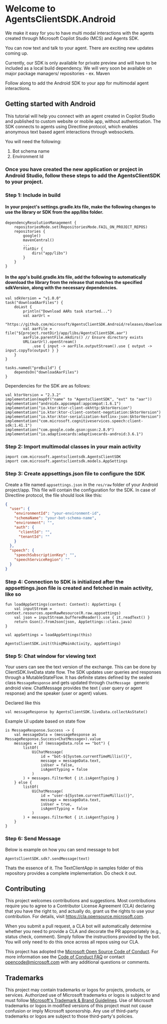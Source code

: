 # Welcome to AgentsClientSDK.Android

We make it easy for you to have multi modal interactions with the agents created through Microsoft
Copilot Studio (MCS) and Agents SDK.

You can now text and talk to your agent. There are exciting new updates coming up.

Currently, our SDK is only available for private preview and will have to be included as a local
build dependency. We will very soon be available on major package managers/ repositories - ex. Maven

Follow along to add the Android SDK to your app for multimodal agent interactions.

## Getting started with Android

This tutorial will help you connect with an agent created in Copilot Studio and published to custom
website or mobile app, without authentication.
The SDK connects to agents using Directline protocol, which enables anonymous text based agent
interactions through websockets.

You will need the following:

1. Bot schema name
2. Environment Id

### Once you have created the new application or project in Android Studio, follow these steps to add the AgentsClientSDK to your project.

### Step 1: Include in build

#### In your project's settings.gradle.kts file, make the following changes to use the library or SDK from the app/libs folder.

```
dependencyResolutionManagement {
    repositoriesMode.set(RepositoriesMode.FAIL_ON_PROJECT_REPOS)
    repositories {
        google()
        mavenCentral()
        ...
        flatDir {
            dirs("app/libs")
        }
    }
}
```

#### In the app's build.gradle.kts file, add the following to automatically download the library from the release that matches the specified sdkVersion, along with the necessary dependencies.

```
val sdkVersion = "v1.0.0"
task("downloadAarFiles") {
    doLast {
        println("Download AARs task started...")
        val aarUrl =
            "https://github.com/microsoft/AgentsClientSDK.Android/releases/download/$sdkVersion/AgentsClientSDK.aar"
        val aarFile = file("${project.rootDir}/app/libs/AgentsClientSDK.aar")
        aarFile.parentFile.mkdirs() // Ensure directory exists
        URL(aarUrl).openStream()
            .use { input -> aarFile.outputStream().use { output -> input.copyTo(output) } }
    }
}

tasks.named("preBuild") {
    dependsOn("downloadAarFiles")
}
```

Dependencies for the SDK are as follows:

```
val ktorVersion = "2.3.2"
implementation(mapOf("name" to "AgentsClientSDK", "ext" to "aar"))
implementation("androidx.appcompat:appcompat:1.6.1")
implementation("io.ktor:ktor-client-okhttp:$ktorVersion")
implementation("io.ktor:ktor-client-content-negotiation:$ktorVersion")
implementation("io.ktor:ktor-serialization-kotlinx-json:$ktorVersion")
implementation("com.microsoft.cognitiveservices.speech:client-sdk:1.41.1")
implementation("com.google.code.gson:gson:2.8.9")
implementation("io.adaptivecards:adaptivecards-android:3.6.1")
```

### Step 2: Import multimodal classes in your main activity

``` 
import com.microsoft.agentsclientsdk.AgentsClientSDK
import com.microsoft.agentsclientsdk.models.AppSettings
```

### Step 3: Create appsettings.json file to configure the SDK

Create a file named `appsettings.json` in the `res/raw` folder of your Android project/app. This
file will contain the configuration for the SDK. In case of Directline protocol, the file should
look like this:

```json
{
  "user": {
    "environmentId": "your-environment-id",
    "schemaName": "your-bot-schema-name",
    "environment": "",
    "auth": {
      "clientId": "",
      "tenantId": ""
    }
  },
  "speech": {
    "speechSubscriptionKey": "",
    "speechServiceRegion": ""
  }
}
```

### Step 4: Connection to SDK is initialized after the appsettings.json file is created and fetched in main activity, like so

``` 
fun loadAppSettings(context: Context): AppSettings {
    val inputStream = context.resources.openRawResource(R.raw.appsettings)
    val json = inputStream.bufferedReader().use { it.readText() }
    return Gson().fromJson(json, AppSettings::class.java)
}

val appSettings = loadAppSettings(this)

AgentsClientSDK.init(this@MainActivity, appSettings)
```

### Step 5: Chat window for viewing text

Your users can see the text version of the exchange.
This can be done by ClientSDK.liveData state flow.
The SDK updates user queries and responses through a MutableStateFlow. It has definite states
defined by the sealed class ```MessageResponse``` and gets updated through ```ChatMessage ```
generic android view. ChatMessage provides the text ( user query or agent response) and the
speaker (user or agent) values.

Declared like this

``` 
val messageResponse by AgentsClientSDK.liveData.collectAsState()
```

Example UI update based on state flow

```
is MessageResponse.Success -> {
    val messageData = (messageResponse as MessageResponse.Success<ChatMessage>).value
    messages = if (messageData.role == "bot") {
        listOf(
            UiChatMessage(
                id = "bot-${System.currentTimeMillis()}",
                message = messageData.text,
                isUser = false,
                isAgentTyping = false
            )
        ) + messages.filterNot { it.isAgentTyping }
    } else {
        listOf(
            UiChatMessage(
                id = "user-${System.currentTimeMillis()}",
                message = messageData.text,
                isUser = true,
                isAgentTyping = false
            )
        ) + messages.filterNot { it.isAgentTyping }
    }
}
```

### Step 6: Send Message

Below is example on how you can send message to bot

```
AgentsClientSDK.sdk?.sendMessage(text)
```

Thats the essence of it.
The TextClientApp in samples folder of this repository provides a complete implementation. Do
check it out.

## Contributing

This project welcomes contributions and suggestions. Most contributions require you to agree to a
Contributor License Agreement (CLA) declaring that you have the right to, and actually do, grant us
the rights to use your contribution. For details, visit https://cla.opensource.microsoft.com.

When you submit a pull request, a CLA bot will automatically determine whether you need to provide
a CLA and decorate the PR appropriately (e.g., status check, comment). Simply follow the
instructions
provided by the bot. You will only need to do this once across all repos using our CLA.

This project has adopted
the [Microsoft Open Source Code of Conduct](https://opensource.microsoft.com/codeofconduct/).
For more information see
the [Code of Conduct FAQ](https://opensource.microsoft.com/codeofconduct/faq/) or
contact [opencode@microsoft.com](mailto:opencode@microsoft.com) with any additional questions or
comments.

## Trademarks

This project may contain trademarks or logos for projects, products, or services. Authorized use of
Microsoft
trademarks or logos is subject to and must follow
[Microsoft's Trademark & Brand Guidelines](https://www.microsoft.com/en-us/legal/intellectualproperty/trademarks/usage/general).
Use of Microsoft trademarks or logos in modified versions of this project must not cause confusion
or imply Microsoft sponsorship.
Any use of third-party trademarks or logos are subject to those third-party's policies.